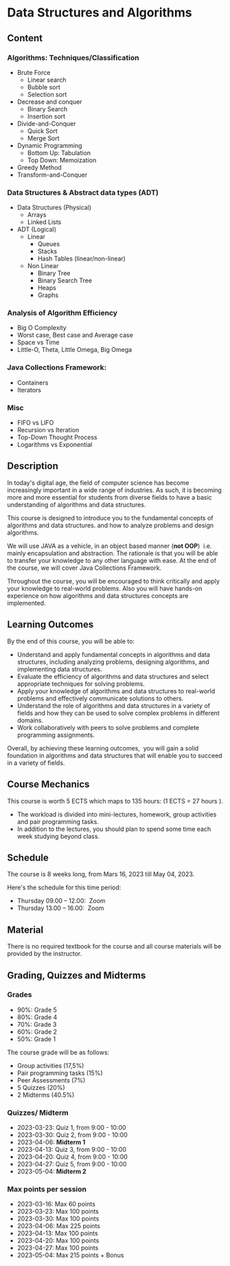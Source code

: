# Data Structures and Algorithms

## Content

### Algorithms: Techniques/Classification

- Brute Force
  - Linear search
  - Bubble sort
  - Selection sort
- Decrease and conquer
  - Binary Search
  - Insertion sort
- Divide-and-Conquer
  - Quick Sort
  - Merge Sort
- Dynamic Programming
  - Bottom Up: Tabulation
  - Top Down: Memoization
- Greedy Method
- Transform-and-Conquer

### Data Structures & Abstract data types (ADT)

- Data Structures (Physical)
  - Arrays
  - Linked Lists
- ADT (Logical)
  - Linear
    - Queues
    - Stacks
    - Hash Tables (linear/non-linear)
  - Non Linear
    - Binary Tree
    - Binary Search Tree
    - Heaps
    - Graphs

### Analysis of Algorithm Efficiency

- Big O Complexity
- Worst case, Best case and Average case
- Space vs Time
- Little-O, Theta, Little Omega, Big Omega

### Java Collections Framework:

- Containers
- Iterators

### Misc

- FIFO vs LIFO
- Recursion vs Iteration
- Top-Down Thought Process
- Logarithms vs Exponential

## Description

In today's digital age, the field of computer science has become increasingly important in a wide range of industries. As such, it is becoming more and more essential for students from diverse fields to have a basic understanding of algorithms and data structures.

This course is designed to introduce you to the fundamental concepts of algorithms and data structures. and how to analyze problems and design algorithms.

We will use JAVA as a vehicle, in an object based manner (**not OOP**)  i.e.  mainly encapsulation and abstraction. The rationale is that you will be able to transfer your knowledge to any other language with ease. At the end of the course, we will cover Java Collections Framework.

Throughout the course, you will be encouraged to think critically and apply your knowledge to real-world problems. Also you will have hands-on experience on how algorithms and data structures concepts are implemented.

## Learning Outcomes

By the end of this course, you will be able to:

- Understand and apply fundamental concepts in algorithms and data structures, including analyzing problems, designing algorithms, and implementing data structures.
- Evaluate the efficiency of algorithms and data structures and select appropriate techniques for solving problems.
- Apply your knowledge of algorithms and data structures to real-world problems and effectively communicate solutions to others.
- Understand the role of algorithms and data structures in a variety of fields and how they can be used to solve complex problems in different domains.
- Work collaboratively with peers to solve problems and complete programming assignments.

Overall, by achieving these learning outcomes,  you will gain a solid foundation in algorithms and data structures that will enable you to succeed in a variety of fields.

## Course Mechanics

This course is worth 5 ECTS which maps to 135 hours: (1 ECTS = 27 hours ).

- The workload is divided into mini-lectures, homework, group activities and pair programming tasks.
- In addition to the lectures, you should plan to spend some time each week studying beyond class.

## Schedule

The course is 8 weeks long, from Mars 16, 2023 till May 04, 2023.

Here's the schedule for this time period:

- Thursday 09.00 – 12.00:  Zoom
- Thursday 13.00 – 16.00:  Zoom

## Material

There is no required textbook for the course and all course materials will be provided by the instructor.

## Grading, Quizzes and Midterms

### Grades

- 90%: Grade 5
- 80%: Grade 4
- 70%: Grade 3
- 60%: Grade 2
- 50%: Grade 1

The course grade will be as follows:

- Group activities (17,5%)
- Pair programming tasks (15%)
- Peer Assessments (7%)
- 5 Quizzes (20%)
- 2 Midterms (40.5%)

### Quizzes/ Midterm

- 2023-03-23: Quiz 1, from 9:00 - 10:00
- 2023-03-30: Quiz 2, from 9:00 - 10:00
- 2023-04-06: **Midterm 1**
- 2023-04-13: Quiz 3, from 9:00 - 10:00
- 2023-04-20: Quiz 4, from 9:00 - 10:00
- 2023-04-27: Quiz 5, from 9:00 - 10:00
- 2023-05-04: **Midterm 2**

### Max points per session

- 2023-03-16: Max 60 points
- 2023-03-23: Max 100 points
- 2023-03-30: Max 100 points
- 2023-04-06: Max 225 points
- 2023-04-13: Max 100 points
- 2023-04-20: Max 100 points
- 2023-04-27: Max 100 points
- 2023-05-04: Max 215 points + Bonus
